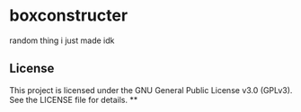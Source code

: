 # boxconstructer
random thing i just made idk
## License

This project is licensed under the GNU General Public License v3.0 (GPLv3).
See the LICENSE file for details.
**
